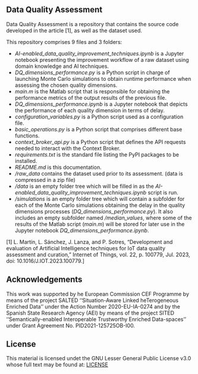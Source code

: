 ## Data Quality Assessment 
Data Quality Assessment is a repository that contains the source code developed in the article [1], as well as the dataset used.

This repository comprises 9 files and 3 folders:
- *AI-enabled_data_quality_improvement_techniques.ipynb* is a Jupyter notebook presenting the improvement workflow of a raw dataset using domain knowledge and AI techniques.
- *DQ_dimensions_performance.py* is a Python script in charge of launching Monte Carlo simulations to obtain runtime performance when assessing the chosen quality dimensions.
- *main.m* is the Matlab script that is responsible for obtaining the performance metrics of the output results of the previous file.
- *DQ_dimensions_performance.ipynb* is a Jupyter notebook that depicts the performance of each quality dimension in terms of delay.
- *configuration_variables.py* is a Python script used as a configuration file.
- *basic_operations.py* is a Python script that comprises different base functions.
- *context_broker_api.py* is a Python script that defines the API requests needed to interact with the Context Broker.
- *requirements.txt* is the standard file listing the PyPI packages to be installed.
- *README.md* is this documentation.
- */raw_data* contains the dataset used prior to its assessment. (data is compressed in a zip file)
- */data* is an empty folder tree which will be filled in as the *AI-enabled_data_quality_improvement_techniques.ipynb* script is run.
- */simulations* is an empty folder tree which will contain a subfolder for each of the Monte Carlo simulations obtaining the delay in the quality dimensions processes (*DQ_dimensions_performance.py*). It also includes an empty subfolder named */median_values*, where some of the results of the Matlab script (*main.m*) will be stored for later use in the Jupyter notebook *DQ_dimensions_performance.ipynb*.

[1] L. Martín, L. Sánchez, J. Lanza, and P. Sotres, “Development and evaluation of Artificial Intelligence techniques for IoT data quality assessment and curation,” Internet of Things, vol. 22, p. 100779, Jul. 2023, doi: 10.1016/J.IOT.2023.100779.]

## Acknowledgements

This work was supported by he European Commission CEF Programme by means of the project SALTED ‘‘Situation-Aware Linked heTerogeneous Enriched Data’’ under the Action Number 2020-EU-IA-0274 and by the Spanish State Research Agency (AEI) by means of the project SITED ‘‘Semantically-enabled Interoperable Trustworthy Enriched Data-spaces’’ under Grant Agreement No. PID2021-125725OB-I00.


## License
This material is licensed undet the GNU Lesser General Public License v3.0 whose full text may be found at: [LICENSE](https://github.com/lauramartingonzalezzz/DQAssessment/blob/4869be148134f43e93cc81ab0ef0cd1e9d769a82/LICENSE)
